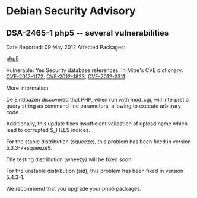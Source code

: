 
Debian Security Advisory
========================


DSA-2465-1 php5 -- several vulnerabilities
------------------------------------------



Date Reported:
09 May 2012
Affected Packages:

[php5](https://packages.debian.org/src:php5)

Vulnerable:
Yes
Security database references:
In Mitre's CVE dictionary: [CVE-2012-1172](https://security-tracker.debian.org/tracker/CVE-2012-1172), [CVE-2012-1823](https://security-tracker.debian.org/tracker/CVE-2012-1823), [CVE-2012-2311](https://security-tracker.debian.org/tracker/CVE-2012-2311).  

More information:

De Eindbazen discovered that PHP, when run with mod\_cgi, will
interpret a query string as command line parameters, allowing to
execute arbitrary code.


Additionally, this update fixes insufficient validation of upload
name which lead to corrupted $\_FILES indices.


For the stable distribution (squeeze), this problem has been fixed in
version 5.3.3-7+squeeze9.


The testing distribution (wheezy) will be fixed soon.


For the unstable distribution (sid), this problem has been fixed in
version 5.4.3-1.


We recommend that you upgrade your php5 packages.






